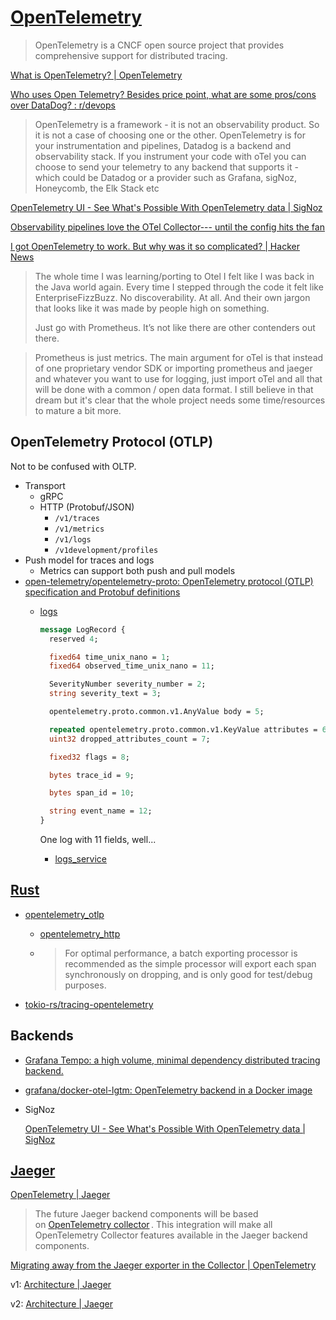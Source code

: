 # [OpenTelemetry](https://opentelemetry.io/)
> OpenTelemetry is a CNCF open source project that provides comprehensive support for distributed tracing.

[What is OpenTelemetry? | OpenTelemetry](https://opentelemetry.io/docs/what-is-opentelemetry/)

[Who uses Open Telemetry? Besides price point, what are some pros/cons over DataDog? : r/devops](https://www.reddit.com/r/devops/comments/1ap9yl4/who_uses_open_telemetry_besides_price_point_what/)
> OpenTelemetry is a framework - it is not an observability product. So it is not a case of choosing one or the other. OpenTelemetry is for your instrumentation and pipelines, Datadog is a backend and observability stack. If you instrument your code with oTel you can choose to send your telemetry to any backend that supports it - which could be Datadog or a provider such as Grafana, sigNoz, Honeycomb, the Elk Stack etc

[OpenTelemetry UI - See What's Possible With OpenTelemetry data | SigNoz](https://signoz.io/blog/opentelemetry-ui/)

[Observability pipelines love the OTel Collector--- until the config hits the fan](https://www.sawmills.ai/blog/observability-pipelines-love-the-otel-collector-until-the-config-hits-the-fan)

[I got OpenTelemetry to work. But why was it so complicated? | Hacker News](https://news.ycombinator.com/item?id=42655102)
> The whole time I was learning/porting to Otel I felt like I was back in the Java world again. Every time I stepped through the code it felt like EnterpriseFizzBuzz. No discoverability. At all. And their own jargon that looks like it was made by people high on something.
>
> Just go with Prometheus. It’s not like there are other contenders out there.

> Prometheus is just metrics. The main argument for oTel is that instead of one proprietary vendor SDK or importing prometheus and jaeger and whatever you want to use for logging, just import oTel and all that will be done with a common / open data format. I still believe in that dream but it's clear that the whole project needs some time/resources to mature a bit more.

## OpenTelemetry Protocol (OTLP)
Not to be confused with OLTP.

- Transport
  - gRPC
  - HTTP (Protobuf/JSON)
    - `/v1/traces`
    - `/v1/metrics`
    - `/v1/logs`
    - `/v1development/profiles`
- Push model for traces and logs
  - Metrics can support both push and pull models
- [open-telemetry/opentelemetry-proto: OpenTelemetry protocol (OTLP) specification and Protobuf definitions](https://github.com/open-telemetry/opentelemetry-proto)
  - [logs](https://github.com/open-telemetry/opentelemetry-proto/blob/main/opentelemetry/proto/logs/v1/logs.proto)
    ```proto
    message LogRecord {
      reserved 4;

      fixed64 time_unix_nano = 1;
      fixed64 observed_time_unix_nano = 11;

      SeverityNumber severity_number = 2;
      string severity_text = 3;

      opentelemetry.proto.common.v1.AnyValue body = 5;

      repeated opentelemetry.proto.common.v1.KeyValue attributes = 6;
      uint32 dropped_attributes_count = 7;

      fixed32 flags = 8;

      bytes trace_id = 9;

      bytes span_id = 10;

      string event_name = 12;
    }
    ```
    One log with 11 fields, well...

    - [logs_service](https://github.com/open-telemetry/opentelemetry-proto/blob/main/opentelemetry/proto/collector/logs/v1/logs_service.proto)

## [Rust](https://opentelemetry.io/docs/languages/rust/)
- [opentelemetry\_otlp](https://docs.rs/opentelemetry-otlp/latest/opentelemetry_otlp/)
  - [opentelemetry\_http](https://docs.rs/opentelemetry-http/latest/opentelemetry_http/)
  - > For optimal performance, a batch exporting processor is recommended as the simple processor will export each span synchronously on dropping, and is only good for test/debug purposes.

- [tokio-rs/tracing-opentelemetry](https://github.com/tokio-rs/tracing-opentelemetry)

## Backends
- [Grafana Tempo: a high volume, minimal dependency distributed tracing backend.](https://github.com/grafana/tempo)
- [grafana/docker-otel-lgtm: OpenTelemetry backend in a Docker image](https://github.com/grafana/docker-otel-lgtm)
- SigNoz

  [OpenTelemetry UI - See What's Possible With OpenTelemetry data | SigNoz](https://signoz.io/blog/opentelemetry-ui/)

## [Jaeger](https://www.jaegertracing.io/)
[OpenTelemetry | Jaeger](https://www.jaegertracing.io/docs/1.21/deployment/opentelemetry/)
> The future Jaeger backend components will be based on [OpenTelemetry collector](https://opentelemetry.io/docs/collector/) . This integration will make all OpenTelemetry Collector features available in the Jaeger backend components.

[Migrating away from the Jaeger exporter in the Collector | OpenTelemetry](https://opentelemetry.io/blog/2023/jaeger-exporter-collector-migration/)

v1: [Architecture | Jaeger](https://www.jaegertracing.io/docs/1.44/architecture/)

v2: [Architecture | Jaeger](https://www.jaegertracing.io/docs/2.8/architecture/)
